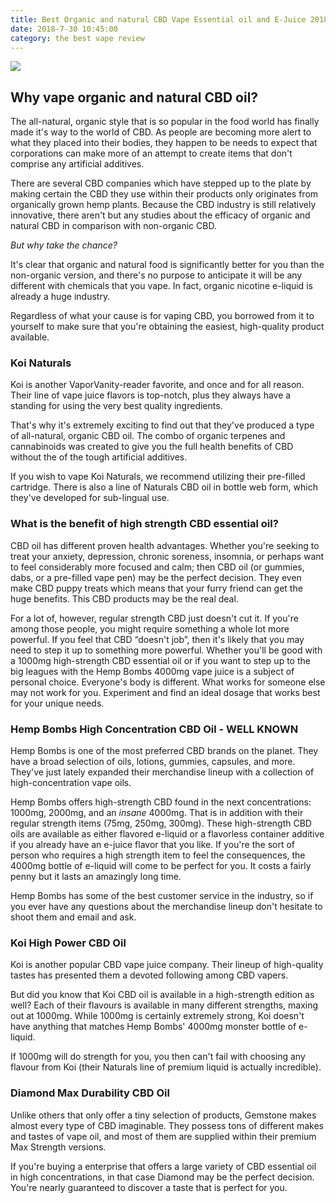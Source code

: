 ```yaml
---
title: Best Organic and natural CBD Vape Essential oil and E-Juice 2018
date: 2018-7-30 10:45:00
category: the best vape review
---
```


![](/images/2.jpg)

## Why vape organic and natural CBD oil?

The all-natural, organic style that is so popular in the food world has finally made it's way to the world of CBD. As people are becoming more alert to what they placed into their bodies, they happen to be needs to expect that corporations can make more of an attempt to create items that don't comprise any artificial additives.

<!-- more -->

There are several CBD companies which have stepped up to the plate by making certain the CBD they use within their products only originates from organically grown hemp plants. Because the CBD industry is still relatively innovative, there aren't but any studies about the efficacy of organic and natural CBD in comparison with non-organic CBD.

*But why take the chance?*

It's clear that organic and natural food is significantly better for you than the non-organic version, and there's no purpose to anticipate it will be any different with chemicals that you vape. In fact, organic nicotine e-liquid is already a huge industry.

Regardless of what your cause is for vaping CBD, you borrowed from it to yourself to make sure that you're obtaining the easiest, high-quality product available.

### Koi Naturals

Koi is another VaporVanity-reader favorite, and once and for all reason. Their line of vape juice flavors is top-notch, plus they always have a standing for using the very best quality ingredients.

That's why it's extremely exciting to find out that they've produced a type of all-natural, organic CBD oil. The combo of organic terpenes and cannabinoids was created to give you the full health benefits of CBD without the of the tough artificial additives.

If you wish to vape Koi Naturals, we recommend utilizing their pre-filled cartridge. There is also a line of Naturals CBD oil in bottle web form, which they've developed for sub-lingual use.

### What is the benefit of high strength CBD essential oil?

CBD oil has different proven health advantages. Whether you're seeking to treat your anxiety, depression, chronic soreness, insomnia, or perhaps want to feel considerably more focused and calm; then CBD oil (or gummies, dabs, or a pre-filled vape pen) may be the perfect decision. They even make CBD puppy treats which means that your furry friend can get the huge benefits. This CBD products may be the real deal.

For a lot of, however, regular strength CBD just doesn't cut it. If you're among those people, you might require something a whole lot more powerful. If you feel that CBD “doesn't job”, then it's likely that you may need to step it up to something more powerful. Whether you'll be good with a 1000mg high-strength CBD essential oil or if you want to step up to the big leagues with the Hemp Bombs 4000mg vape juice is a subject of personal choice. Everyone's body is different. What works for someone else may not work for you. Experiment and find an ideal dosage that works best for your unique needs.

### Hemp Bombs High Concentration CBD Oil - WELL KNOWN

Hemp Bombs is one of the most preferred CBD brands on the planet. They have a broad selection of oils, lotions, gummies, capsules, and more. They've just lately expanded their merchandise lineup with a collection of high-concentration vape oils.

Hemp Bombs offers high-strength CBD found in the next concentrations: 1000mg, 2000mg, and an *insane* 4000mg. That is in addition with their regular strength items (75mg, 250mg, 300mg). These high-strength CBD oils are available as either flavored e-liquid or a flavorless container additive if you already have an e-juice flavor that you like. If you're the sort of person who requires a high strength item to feel the consequences, the 4000mg bottle of e-liquid will come to be perfect for you. It costs a fairly penny but it lasts an amazingly long time.

Hemp Bombs has some of the best customer service in the industry, so if you ever have any questions about the merchandise lineup don't hesitate to shoot them and email and ask.

### Koi High Power CBD Oil

Koi is another popular CBD vape juice company. Their lineup of high-quality tastes has presented them a devoted following among CBD vapers.

But did you know that Koi CBD oil is available in a high-strength edition as well? Each of their flavours is available in many different strengths, maxing out at 1000mg. While 1000mg is certainly extremely strong, Koi doesn't have anything that matches Hemp Bombs' 4000mg monster bottle of e-liquid.

If 1000mg will do strength for you, you then can't fail with choosing any flavour from Koi (their Naturals line of premium liquid is actually incredible).

### Diamond Max Durability CBD Oil

Unlike others that only offer a tiny selection of products, Gemstone makes almost every type of CBD imaginable. They possess tons of different makes and tastes of vape oil, and most of them are supplied within their premium Max Strength versions.

If you're buying a enterprise that offers a large variety of CBD essential oil in high concentrations, in that case Diamond may be the perfect decision. You're nearly guaranteed to discover a taste that is perfect for you.
